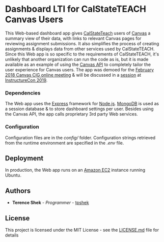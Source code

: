 # Dashboard LTI for CalStateTEACH Canvas Users

This Web-based dashboard app gives [CalStateTeach](https://www.calstateteach.net/) users of [Canvas](https://www.canvaslms.com/) a summary view of their data, with links to relevant Canvas pages for reviewing assignment submissions. It also simplifies the process of creating assignments & displays data from other services used by CalStateTEACH. Since this Web app is so specific to the requirements of CalStateTEACH, it's unlikely that another organization can run the code as is, but it is made available as an example of using the [Canvas API](https://canvas.instructure.com/doc/api/index.html) to completely tailor the user experience for Canvas users. The app was demoed for the [February 2018 Canvas CIG online meeting](https://community.canvaslms.com/docs/DOC-16226-february-2018-canvas-cig-zoom-share-agendanotes) & will be discussed in a [session](https://events.bizzabo.com/211400/agenda/session/78382) at [InstructureCon 2019](https://blog.canvaslms.com/news/instructurecon19).

### Dependencies

The Web app uses the [Express](https://expressjs.com/) framework for [Node.js](https://nodejs.org/). [MongoDB](https://www.mongodb.com/) is used as a session database & to store dashboard settings per user. Besides using the Canvas API, the app calls proprietary 3rd party Web services.

### Configuration

Configuration files are in the *config/* folder. Configuration strings retrieved from the runtime environment are specified in the *.env* file.

## Deployment

In production, the Web app runs on an [Amazon EC2](https://aws.amazon.com/ec2/) instance running Ubuntu.


## Authors

* **Terence Shek** - *Programmer* - [tpshek](https://github.com/tpshek/)

## License

This project is licensed under the MIT License - see the [LICENSE.md](LICENSE.md) file for details
